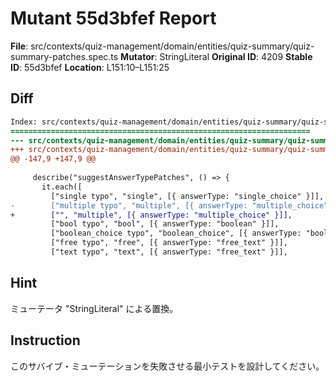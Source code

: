 # Mutant 55d3bfef Report

**File**: src/contexts/quiz-management/domain/entities/quiz-summary/quiz-summary-patches.spec.ts
**Mutator**: StringLiteral
**Original ID**: 4209
**Stable ID**: 55d3bfef
**Location**: L151:10–L151:25

## Diff

```diff
Index: src/contexts/quiz-management/domain/entities/quiz-summary/quiz-summary-patches.spec.ts
===================================================================
--- src/contexts/quiz-management/domain/entities/quiz-summary/quiz-summary-patches.spec.ts	original
+++ src/contexts/quiz-management/domain/entities/quiz-summary/quiz-summary-patches.spec.ts	mutated #4209
@@ -147,9 +147,9 @@
 
     describe("suggestAnswerTypePatches", () => {
       it.each([
         ["single typo", "single", [{ answerType: "single_choice" }]],
-        ["multiple typo", "multiple", [{ answerType: "multiple_choice" }]],
+        ["", "multiple", [{ answerType: "multiple_choice" }]],
         ["bool typo", "bool", [{ answerType: "boolean" }]],
         ["boolean_choice typo", "boolean_choice", [{ answerType: "boolean" }]],
         ["free typo", "free", [{ answerType: "free_text" }]],
         ["text typo", "text", [{ answerType: "free_text" }]],
```

## Hint

ミューテータ "StringLiteral" による置換。

## Instruction

このサバイブ・ミューテーションを失敗させる最小テストを設計してください。
